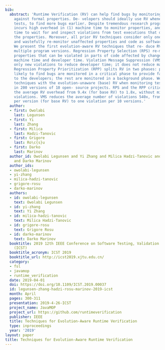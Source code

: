 ```yaml
---
bib:
  abstract: 'Runtime Verification (RV) can help find bugs by monitoring program executions
    against formal properties. De- velopers should ideally use RV whenever they run
    tests, to find more bugs earlier. Despite tremendous research progress, RV still
    incurs high overhead in (1) machine time to monitor properties, and (2) developer
    time to wait for and inspect violations from test executions that do not satisfy
    the properties. Moreover, all prior RV techniques consider only one program version
    and wastefully re-monitor unaffected properties and code as software evolves.
    We present the first evolution-aware RV techniques that re- duce RV overhead across
    multiple program versions. Regression Property Selection (RPS) re-monitors only
    properties that can be violated in parts of code affected by changes, reducing
    machine time and developer time. Violation Message Suppression (VMS) simply shows
    only new violations to reduce developer time; it does not reduce machine time.
    Regression Property Prioritization (RPP) splits RV in two phases: properties more
    likely to find bugs are monitored in a critical phase to provide faster feedback
    to the developers; the rest are monitored in a background phase. We compare our
    techniques with the evolution-unaware (base) RV when monitoring test executions
    in 200 versions of 10 open- source projects. RPS and the RPP critical phase reduce
    the average RV overhead from 9.4x (for base RV) to 1.8x, without missing any new
    violations. VMS reduces the average number of violations 540x, from 54 violations
    per version (for base RV) to one violation per 10 versions.'
  author:
  - first: Owolabi
    last: Legunsen
  - first: Yi
    last: Zhang
  - first: Milica
    last: Hadzi-Tanovic
  - first: Grigore
    last: Ro\c{s}u
  - first: Darko
    last: Marinov
  author_id: Owolabi Legunsen and Yi Zhang and Milica Hadzi-Tanovic and Grigore Rosu
    and Darko Marinov
  author_ids:
  - owolabi-legunsen
  - yi-zhang
  - milica-hadzi-tanovic
  - grigore-rosu
  - darko-marinov
  authors:
  - id: owolabi-legunsen
    text: Owolabi Legunsen
  - id: yi-zhang
    text: Yi Zhang
  - id: milica-hadzi-tanovic
    text: Milica Hadzi-Tanovic
  - id: grigore-rosu
    text: Grigore Rosu
  - id: darko-marinov
    text: Darko Marinov
  booktitle: 2019 12th IEEE Conference on Software Testing, Validation and Verification
    (ICST)
  booktitle_acronym: ICST 2019
  booktitle_url: http://icst2019.xjtu.edu.cn/
  category:
  - fsl
  - javamop
  - runtime_verification
  date: 2019-04-01
  doi: https://doi.org/10.1109/ICST.2019.00037
  id: legunsen-zhang-hadzi-rosu-marinov-2019-icst
  month: April
  pages: 300-311
  presentation: 2019-4-26-ICST
  project_name: JavaMOP
  project_url: https://github.com/runtimeverification
  publisher: IEEE
  title: Techniques for Evolution-Aware Runtime Verification
  type: inproceedings
  year: '2019'
layout: paper
title: Techniques for Evolution-Aware Runtime Verification
---
```

